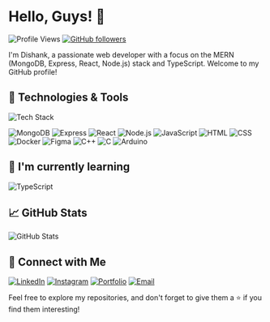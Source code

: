 # Hello, Guys! 👋

![Profile Views](https://komarev.com/ghpvc/?username=Dishank25S&color=blueviolet)
[![GitHub followers](https://img.shields.io/github/followers/Dishank25S?label=Follow&style=social)](https://github.com/Dishank25S)

I'm Dishank, a passionate web developer with a focus on the MERN (MongoDB, Express, React, Node.js) stack and TypeScript. Welcome to my GitHub profile!

## 🔧 Technologies & Tools

![Tech Stack](https://img.shields.io/badge/-Tech%20Stack-blue?style=flat-square)

![MongoDB](https://img.shields.io/badge/-MongoDB-success?style=flat-square&logo=mongodb)
![Express](https://img.shields.io/badge/-Express-yellow?style=flat-square&logo=express)
![React](https://img.shields.io/badge/-React-blue?style=flat-square&logo=react)
![Node.js](https://img.shields.io/badge/-Node.js-green?style=flat-square&logo=node.js)
![JavaScript](https://img.shields.io/badge/-JavaScript-orange?style=flat-square&logo=javascript)
![HTML](https://img.shields.io/badge/-HTML5-ff69b4?style=flat-square&logo=html5)
![CSS](https://img.shields.io/badge/-CSS3-blueviolet?style=flat-square&logo=css3)
![Docker](https://img.shields.io/badge/-Docker-blue?style=flat-square&logo=docker)
![Figma](https://img.shields.io/badge/-Figma-purple?style=flat-square&logo=figma)
![C++](https://img.shields.io/badge/-C++-blue?style=flat-square&logo=c%2B%2B)
![C](https://img.shields.io/badge/-C-blue?style=flat-square&logo=c)
![Arduino](https://img.shields.io/badge/-Arduino-lightgrey?style=flat-square&logo=arduino)

## 🌱 I'm currently learning

![TypeScript](https://img.shields.io/badge/-TypeScript-3178C6?style=flat-square&logo=typescript)

## 📈 GitHub Stats

![GitHub Stats](https://github-readme-stats.vercel.app/api?username=Dishank25S&show_icons=true&count_private=true&hide=contribs,prs&theme=radical)

## 🤝 Connect with Me

[![LinkedIn](https://img.shields.io/badge/-LinkedIn-blue?style=flat-square&logo=linkedin)](https://www.linkedin.com/in/dishank-shekokare-109528237/)
[![Instagram](https://img.shields.io/badge/-Instagram-c14438?style=flat-square&logo=instagram)](https://www.instagram.com/d.i.s.h.a.n.k/)
[![Portfolio](https://img.shields.io/badge/-Portfolio-orange?style=flat-square)](https://dishank25s.dev)
[![Email](https://img.shields.io/badge/-Email-red?style=flat-square&logo=gmail)](mailto:dishankzatrix250802@gmail.com)

Feel free to explore my repositories, and don't forget to give them a ⭐ if you find them interesting!

